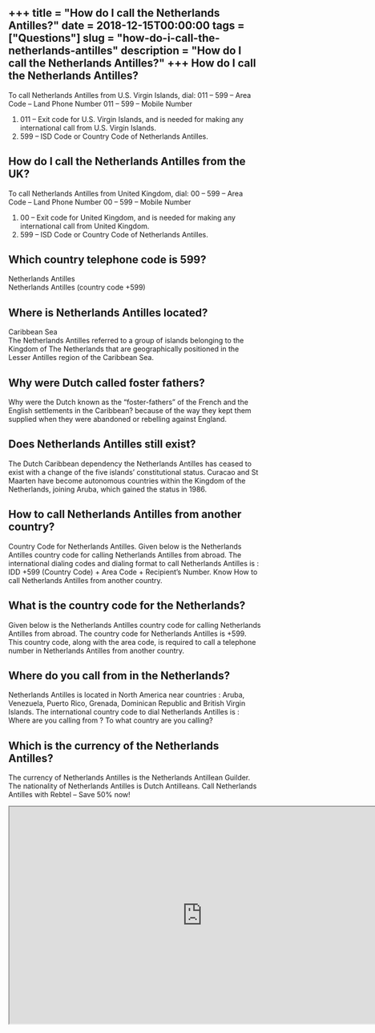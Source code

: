 +++
title = "How do I call the Netherlands Antilles?"
date = 2018-12-15T00:00:00
tags = ["Questions"]
slug = "how-do-i-call-the-netherlands-antilles"
description = "How do I call the Netherlands Antilles?"
+++
How do I call the Netherlands Antilles?
---------------------------------------

To call Netherlands Antilles from U.S. Virgin Islands, dial: 011 – 599 – Area Code – Land Phone Number 011 – 599 – Mobile Number

1. 011 – Exit code for U.S. Virgin Islands, and is needed for making any international call from U.S. Virgin Islands.
2. 599 – ISD Code or Country Code of Netherlands Antilles.

How do I call the Netherlands Antilles from the UK?
---------------------------------------------------

To call Netherlands Antilles from United Kingdom, dial: 00 – 599 – Area Code – Land Phone Number 00 – 599 – Mobile Number

1. 00 – Exit code for United Kingdom, and is needed for making any international call from United Kingdom.
2. 599 – ISD Code or Country Code of Netherlands Antilles.

Which country telephone code is 599?
------------------------------------

Netherlands Antilles  
Netherlands Antilles (country code +599)

Where is Netherlands Antilles located?
--------------------------------------

Caribbean Sea  
The Netherlands Antilles referred to a group of islands belonging to the Kingdom of The Netherlands that are geographically positioned in the Lesser Antilles region of the Caribbean Sea.

Why were Dutch called foster fathers?
-------------------------------------

Why were the Dutch known as the “foster-fathers” of the French and the English settlements in the Caribbean? because of the way they kept them supplied when they were abandoned or rebelling against England.

Does Netherlands Antilles still exist?
--------------------------------------

The Dutch Caribbean dependency the Netherlands Antilles has ceased to exist with a change of the five islands’ constitutional status. Curacao and St Maarten have become autonomous countries within the Kingdom of the Netherlands, joining Aruba, which gained the status in 1986.

How to call Netherlands Antilles from another country?
------------------------------------------------------

Country Code for Netherlands Antilles. Given below is the Netherlands Antilles country code for calling Netherlands Antilles from abroad. The international dialing codes and dialing format to call Netherlands Antilles is : IDD +599 (Country Code) + Area Code + Recipient’s Number. Know How to call Netherlands Antilles from another country.

What is the country code for the Netherlands?
---------------------------------------------

Given below is the Netherlands Antilles country code for calling Netherlands Antilles from abroad. The country code for Netherlands Antilles is +599. This country code, along with the area code, is required to call a telephone number in Netherlands Antilles from another country.

Where do you call from in the Netherlands?
------------------------------------------

Netherlands Antilles is located in North America near countries : Aruba, Venezuela, Puerto Rico, Grenada, Dominican Republic and British Virgin Islands. The international country code to dial Netherlands Antilles is : Where are you calling from ? To what country are you calling?

Which is the currency of the Netherlands Antilles?
--------------------------------------------------

The currency of Netherlands Antilles is the Netherlands Antillean Guilder. The nationality of Netherlands Antilles is Dutch Antilleans. Call Netherlands Antilles with Rebtel – Save 50% now!

<iframe allow="accelerometer; autoplay; clipboard-write; encrypted-media; gyroscope; picture-in-picture" allowfullscreen="" class="__youtube_prefs__  epyt-is-override  no-lazyload" data-no-lazy="1" data-origheight="433" data-origwidth="770" data-skipgform_ajax_framebjll="" height="433" id="_ytid_31105" loading="lazy" src="https://www.youtube.com/embed/EOqVBKEfHo4?enablejsapi=1&autoplay=0&cc_load_policy=0&cc_lang_pref=&iv_load_policy=1&loop=0&modestbranding=0&rel=1&fs=1&playsinline=0&autohide=2&theme=dark&color=red&controls=1&" title="YouTube player" width="770"></iframe>